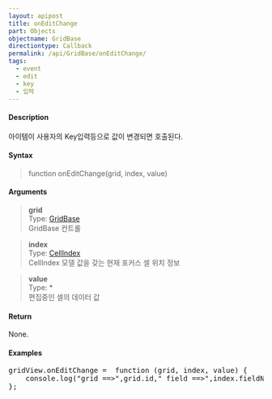 ```yaml
---
layout: apipost
title: onEditChange
part: Objects
objectname: GridBase
directiontype: Callback
permalink: /api/GridBase/onEditChange/
tags:
  - event
  - edit
  - key
  - 입력
---
```



#### Description

 아이템이 사용자의 Key입력등으로 값이 변경되면 호출된다.  

#### Syntax

> function onEditChange(grid, index, value)  

#### Arguments

> **grid**  
> Type: [GridBase](/api/GridBase/)  
> GridBase 컨트롤  

> **index**  
> Type: [CellIndex](/api/types/CellIndex/)  
> CellIndex 모델 값을 갖는 현재 포커스 셀 위치 정보  

> **value**  
> Type: *  
> 편집중인 셀의 데이터 값  

#### Return

None.

#### Examples 

<pre class="prettyprint">
gridView.onEditChange =  function (grid, index, value) {
    console.log("grid ==>",grid.id," field ==>",index.fieldName," value==>",value);
};
</pre>

